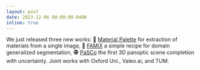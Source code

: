 ```yaml
---
layout: post
date: 2023-12-06 00:00:00-0400
inline: true
---
```


We just released three new works: 🎨 [Material Palette](https://astra-vision.github.io/MaterialPalette/) for extraction of materials from a single image, 🍴 [FAMiX](https://github.com/astra-vision/FAMix) a simple recipe for domain generalized segmentation,  🕵️ [PaSCo](https://astra-vision.github.io/PaSCo/) the first 3D panoptic scene completion with uncertainty. Joint works with Oxford Uni., Valeo.ai, and TUM.